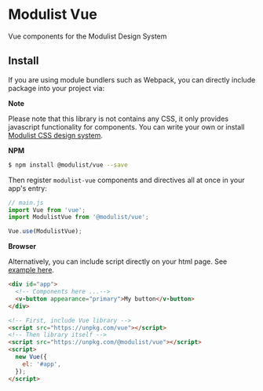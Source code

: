 # Modulist Vue

Vue components for the Modulist Design System

## Install

If you are using module bundlers such as Webpack, you can directly include package into your project via:

**Note**

Please note that this library is not contains any CSS, it only provides javascript functionality for components. You can write your own or install [Modulist CSS design system](https://github.com/simplystack/modulist-css/).

**NPM**
``` bash
$ npm install @modulist/vue --save
```

Then register `modulist-vue` components and directives all at once in your app's entry:

``` js
// main.js
import Vue from 'vue';
import ModulistVue from '@modulist/vue';

Vue.use(ModulistVue);
```

**Browser**

Alternatively, you can include script directly on your html page. See [example here](https://github.com/simplystack/modulist-vue/blob/master/examples/browser/index.html).

```html
<div id="app">
  <!-- Components here ...-->
  <v-button appearance="primary">My button</v-button>
</div>

<!-- First, include Vue library -->
<script src="https://unpkg.com/vue"></script>
<!-- Then library itself -->
<script src="https://unpkg.com/@modulist/vue"></script>
<script>
  new Vue({
    el: '#app',
  });
</script>
```
